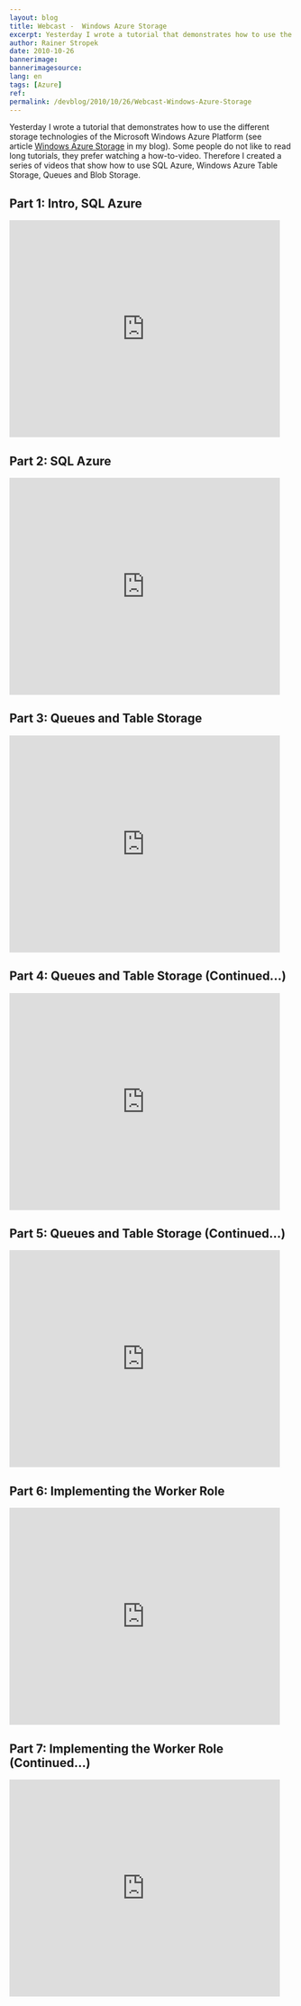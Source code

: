 ```yaml
---
layout: blog
title: Webcast -  Windows Azure Storage
excerpt: Yesterday I wrote a tutorial that demonstrates how to use the different storage technologies of the Microsoft Windows Azure Platform (see article Windows Azure Storage in my blog). Some people do not like to read long tutorials, they prefer watching a how-to-video. Therefore I created a series of videos that show how to use SQL Azure, Windows Azure Table Storage, Queues and Blob Storage.
author: Rainer Stropek
date: 2010-10-26
bannerimage: 
bannerimagesource: 
lang: en
tags: [Azure]
ref: 
permalink: /devblog/2010/10/26/Webcast-Windows-Azure-Storage
---
```


<p class="Abstract">Yesterday I wrote a tutorial that demonstrates how to use the different storage technologies of the Microsoft Windows Azure Platform (see article <a href="~/Blog/2010/10/25/Windows-Azure-Storage" target="__blank">Windows Azure Storage</a> in my blog). Some people do not like to read long tutorials, they prefer watching a how-to-video. Therefore I created a series of videos that show how to use SQL Azure, Windows Azure Table Storage, Queues and Blob Storage.</p><h2>Part 1: Intro, SQL Azure</h2><embed width="480" height="385" src="https://www.youtube.com/v/YbJ1zf1dAKM?fs=1&amp;hl=en_US" type="application/x-shockwave-flash" originalattribute="src" originalpath="http://www.youtube.com/v/YbJ1zf1dAKM?fs=1&amp;hl=en_US" allowscriptaccess="always" allowfullscreen="true" /><h2>Part 2: SQL Azure</h2><embed width="480" height="385" src="https://www.youtube.com/v/-KdTDXgy3Sg?fs=1&amp;hl=en_US" type="application/x-shockwave-flash" originalattribute="src" originalpath="http://www.youtube.com/v/-KdTDXgy3Sg?fs=1&amp;hl=en_US" allowscriptaccess="always" allowfullscreen="true" /><h2>Part 3: Queues and Table Storage</h2><embed width="480" height="385" src="https://www.youtube.com/v/bH7mTMPkKrQ?fs=1&amp;hl=en_US" type="application/x-shockwave-flash" originalattribute="src" originalpath="http://www.youtube.com/v/bH7mTMPkKrQ?fs=1&amp;hl=en_US" allowscriptaccess="always" allowfullscreen="true" /><h2>Part 4: Queues and Table Storage (Continued...)</h2><embed width="480" height="385" src="https://www.youtube.com/v/gjXlTgJ7qF0?fs=1&amp;hl=en_US" type="application/x-shockwave-flash" originalattribute="src" originalpath="http://www.youtube.com/v/gjXlTgJ7qF0?fs=1&amp;hl=en_US" allowscriptaccess="always" allowfullscreen="true" /><h2>Part 5: Queues and Table Storage (Continued...)</h2><embed width="480" height="385" src="https://www.youtube.com/v/LX6xy11SSUA?fs=1&amp;hl=en_US" type="application/x-shockwave-flash" originalattribute="src" originalpath="http://www.youtube.com/v/LX6xy11SSUA?fs=1&amp;hl=en_US" allowscriptaccess="always" allowfullscreen="true" /><h2>Part 6: Implementing the Worker Role</h2><embed width="480" height="385" src="https://www.youtube.com/v/jkMP-O4jCoA?fs=1&amp;hl=en_US" type="application/x-shockwave-flash" originalattribute="src" originalpath="http://www.youtube.com/v/jkMP-O4jCoA?fs=1&amp;hl=en_US" allowscriptaccess="always" allowfullscreen="true" /><h2>Part 7: Implementing the Worker Role (Continued...)</h2><embed width="480" height="385" src="https://www.youtube.com/v/KZVJvFEnsCw?fs=1&amp;hl=en_US" type="application/x-shockwave-flash" originalattribute="src" originalpath="http://www.youtube.com/v/KZVJvFEnsCw?fs=1&amp;hl=en_US" allowscriptaccess="always" allowfullscreen="true" />